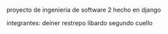proyecto de ingenieria de software 2
hecho en django

integrantes:
deiner restrepo 
libardo segundo cuello
